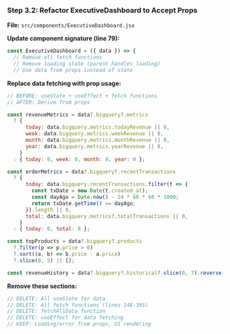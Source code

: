 ### Step 3.2: Refactor ExecutiveDashboard to Accept Props

**File:** `src/components/ExecutiveDashboard.jsx`

**Update component signature (line 79):**

```javascript
const ExecutiveDashboard = ({ data }) => {
  // Remove all fetch functions
  // Remove loading state (parent handles loading)
  // Use data from props instead of state
```

**Replace data fetching with prop usage:**

```javascript
// BEFORE: useState + useEffect + fetch functions
// AFTER: Derive from props

const revenueMetrics = data?.bigquery?.metrics
  ? {
      today: data.bigquery.metrics.todayRevenue || 0,
      week: data.bigquery.metrics.weekRevenue || 0,
      month: data.bigquery.metrics.monthRevenue || 0,
      year: data.bigquery.metrics.yearRevenue || 0,
    }
  : { today: 0, week: 0, month: 0, year: 0 };

const orderMetrics = data?.bigquery?.recentTransactions
  ? {
      today: data.bigquery.recentTransactions.filter(t => {
        const txDate = new Date(t.created_at);
        const dayAgo = Date.now() - 24 * 60 * 60 * 1000;
        return txDate.getTime() >= dayAgo;
      }).length || 0,
      total: data.bigquery.metrics?.totalTransactions || 0,
    }
  : { today: 0, total: 0 };

const topProducts = data?.bigquery?.products
  ?.filter(p => p.price > 0)
  ?.sort((a, b) => b.price - a.price)
  ?.slice(0, 5) || [];

const revenueHistory = data?.bigquery?.historical?.slice(0, 7).reverse() || [];
```

**Remove these sections:**

```javascript
// DELETE: All useState for data
// DELETE: All fetch functions (lines 148-395)
// DELETE: fetchAllData function
// DELETE: useEffect for data fetching
// KEEP: Loading/error from props, UI rendering
```
